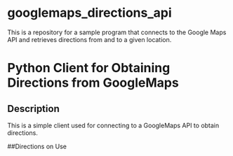 # googlemaps_directions_api
This is a repository for a sample program that connects to the Google Maps API and retrieves directions from and to a given location. 

Python Client for Obtaining Directions from GoogleMaps
======================================================
## Description
This is a simple client used for connecting to a GoogleMaps API to obtain directions.

##Directions on Use
